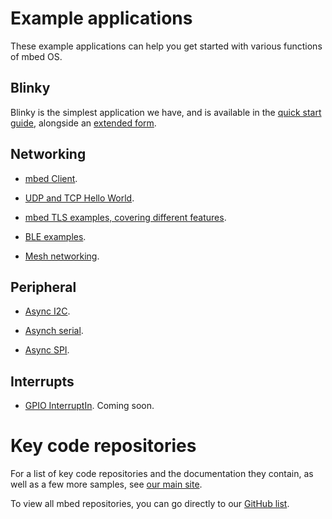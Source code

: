 # Example applications

These example applications can help you get started with various functions of mbed OS.

## Blinky

Blinky is the simplest application we have, and is available in the [quick start guide](FirstProjectmbedOS.md), alongside an [extended form](Extended_LED.md).

## Networking

* [mbed Client](https://github.com/ARMmbed/mbed-client-examples).

* [UDP and TCP Hello World](https://github.com/ARMmbed/mbed-example-network).
 
* [mbed TLS examples, covering different features](https://github.com/ARMmbed/mbedtls).

* [BLE examples](https://github.com/ARMmbed/ble-examples).

* [Mesh networking](https://github.com/ARMmbed/mbed-client-example-6lowpan).

## Peripheral 

* [Async I2C](https://github.com/ARMmbed/example-asynch-i2c).

* [Asynch serial](https://github.com/ARMmbed/example-asynch-serial).

* [Async SPI](https://github.com/ARMmbed/example-asynch-spi).

## Interrupts

* [GPIO InterruptIn](https://github.com/ARMmbed/example-mbedos-interruptin). Coming soon.

# Key code repositories

For a list of key code repositories and the documentation they contain, as well as a few more samples, see [our main site](http://mbed.com/en/development/getting-started/get-code/).

To view all mbed repositories, you can go directly to our [GitHub list](https://github.com/ARMmbed).

